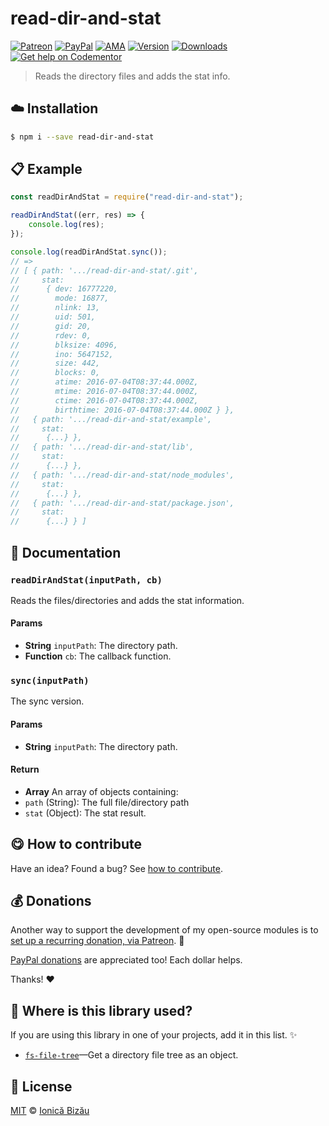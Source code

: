
# read-dir-and-stat

 [![Patreon](https://img.shields.io/badge/Support%20me%20on-Patreon-%23e6461a.svg)][paypal-donations] [![PayPal](https://img.shields.io/badge/%24-paypal-f39c12.svg)][paypal-donations] [![AMA](https://img.shields.io/badge/ask%20me-anything-1abc9c.svg)](https://github.com/IonicaBizau/ama) [![Version](https://img.shields.io/npm/v/read-dir-and-stat.svg)](https://www.npmjs.com/package/read-dir-and-stat) [![Downloads](https://img.shields.io/npm/dt/read-dir-and-stat.svg)](https://www.npmjs.com/package/read-dir-and-stat) [![Get help on Codementor](https://cdn.codementor.io/badges/get_help_github.svg)](https://www.codementor.io/johnnyb?utm_source=github&utm_medium=button&utm_term=johnnyb&utm_campaign=github)

> Reads the directory files and adds the stat info.

## :cloud: Installation

```sh
$ npm i --save read-dir-and-stat
```


## :clipboard: Example



```js
const readDirAndStat = require("read-dir-and-stat");

readDirAndStat((err, res) => {
    console.log(res);
});

console.log(readDirAndStat.sync());
// =>
// [ { path: '.../read-dir-and-stat/.git',
//     stat:
//      { dev: 16777220,
//        mode: 16877,
//        nlink: 13,
//        uid: 501,
//        gid: 20,
//        rdev: 0,
//        blksize: 4096,
//        ino: 5647152,
//        size: 442,
//        blocks: 0,
//        atime: 2016-07-04T08:37:44.000Z,
//        mtime: 2016-07-04T08:37:44.000Z,
//        ctime: 2016-07-04T08:37:44.000Z,
//        birthtime: 2016-07-04T08:37:44.000Z } },
//   { path: '.../read-dir-and-stat/example',
//     stat:
//      {...} },
//   { path: '.../read-dir-and-stat/lib',
//     stat:
//      {...} },
//   { path: '.../read-dir-and-stat/node_modules',
//     stat:
//      {...} },
//   { path: '.../read-dir-and-stat/package.json',
//     stat:
//      {...} } ]
```

## :memo: Documentation


### `readDirAndStat(inputPath, cb)`
Reads the files/directories and adds the stat information.

#### Params
- **String** `inputPath`: The directory path.
- **Function** `cb`: The callback function.

### `sync(inputPath)`
The sync version.

#### Params
- **String** `inputPath`: The directory path.

#### Return
- **Array** An array of objects containing:
 - `path` (String): The full file/directory path
 - `stat` (Object): The stat result.



## :yum: How to contribute
Have an idea? Found a bug? See [how to contribute][contributing].

## :moneybag: Donations

Another way to support the development of my open-source modules is
to [set up a recurring donation, via Patreon][patreon]. :rocket:

[PayPal donations][paypal-donations] are appreciated too! Each dollar helps.

Thanks! :heart:

## :dizzy: Where is this library used?
If you are using this library in one of your projects, add it in this list. :sparkles:


 - [`fs-file-tree`](https://github.com/IonicaBizau/fs-file-tree#readme)—Get a directory file tree as an object.

## :scroll: License

[MIT][license] © [Ionică Bizău][website]

[patreon]: https://www.patreon.com/ionicabizau
[paypal-donations]: https://www.paypal.com/cgi-bin/webscr?cmd=_s-xclick&hosted_button_id=RVXDDLKKLQRJW
[donate-now]: http://i.imgur.com/6cMbHOC.png

[license]: http://showalicense.com/?fullname=Ionic%C4%83%20Biz%C4%83u%20%3Cbizauionica%40gmail.com%3E%20(http%3A%2F%2Fionicabizau.net)&year=2016#license-mit
[website]: http://ionicabizau.net
[contributing]: /CONTRIBUTING.md
[docs]: /DOCUMENTATION.md
